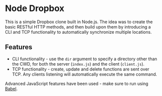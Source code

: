 Node Dropbox
===
This is a simple Dropbox clone built in Node.js. The idea was to create the basic RESTful HTTP methods, and then build upon them by introducing a CLI and TCP functionality to automatically synchronize multiple locations.

Features
---
 * CLI functionality - use the `dir` argument to specify a directory other than the CWD, for both the server (`index.js`) and the client (`client.js`).
 * TCP functionality - create, update and delete functions are sent over TCP. Any clients listening will automatically execute the same command.

Advanced JavaScript features have been used - make sure to run using [Babel](https://babeljs.io).